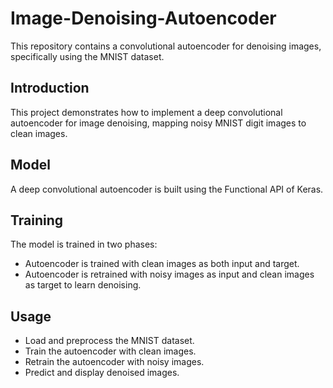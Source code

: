 # Image-Denoising-Autoencoder

This repository contains a convolutional autoencoder for denoising images, specifically using the MNIST dataset.

## Introduction

This project demonstrates how to implement a deep convolutional autoencoder for image denoising, mapping noisy MNIST digit images to clean images.

## Model

A deep convolutional autoencoder is built using the Functional API of Keras.

## Training

The model is trained in two phases:

- Autoencoder is trained with clean images as both input and target.
- Autoencoder is retrained with noisy images as input and clean images as target to learn denoising.

## Usage

- Load and preprocess the MNIST dataset.
- Train the autoencoder with clean images.
- Retrain the autoencoder with noisy images.
- Predict and display denoised images.
